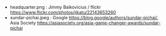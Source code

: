 - headquarter.png : Jimmy Baikovicius / flickr https://www.flickr.com/photos/jikatu/22143653260
- sundar-pichai.jpeg : Google https://blog.google/authors/sundar-pichai/, Asia Society https://asiasociety.org/asia-game-changer-awards/sundar-pichai

